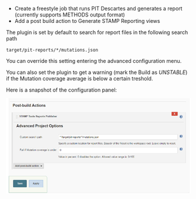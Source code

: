 * Create a freestyle job that runs PIT Descartes and generates a report (currently supports METHODS output format)
* Add a post build action to Generate STAMP Reporting views

The plugin is set by default to search for report files in the following search path
```
target/pit-reports/*/mutations.json
```
You can override this setting entering the advanced configuration menu.

You can also set the plugin to get a warning (mark the Build as _UNSTABLE_) if the Mutation coverage average is below a certain treshold.

Here is a snapshot of the configuration panel:

![Config panel](img/config.PNG?raw=true "Config panel")
 
